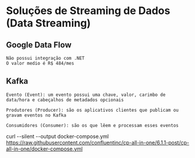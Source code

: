 # Soluções de Streaming de Dados (Data Streaming)

## Google Data Flow 
	Não possui integração com .NET
	O valor medio é R$ 484/mes

## Kafka

	Evento (Event): um evento possui uma chave, valor, carimbo de data/hora e cabeçalhos de metadados opcionais

	Produtores (Producer): são os aplicativos clientes que publicam ou gravam eventos no Kafka

	Consumidores (Consumer): são os que lêem e processam esses eventos

curl --silent --output docker-compose.yml https://raw.githubusercontent.com/confluentinc/cp-all-in-one/6.1.1-post/cp-all-in-one/docker-compose.yml


